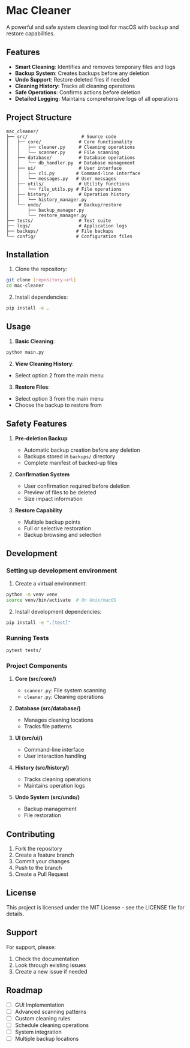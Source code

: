 # Mac Cleaner

A powerful and safe system cleaning tool for macOS with backup and restore capabilities.

## Features

- **Smart Cleaning**: Identifies and removes temporary files and logs
- **Backup System**: Creates backups before any deletion
- **Undo Support**: Restore deleted files if needed
- **Cleaning History**: Tracks all cleaning operations
- **Safe Operations**: Confirms actions before deletion
- **Detailed Logging**: Maintains comprehensive logs of all operations

## Project Structure

```
mac_cleaner/
├── src/                    # Source code
│   ├── core/              # Core functionality
│   │   ├── cleaner.py     # Cleaning operations
│   │   └── scanner.py     # File scanning
│   ├── database/          # Database operations
│   │   └── db_handler.py  # Database management
│   ├── ui/                # User interface
│   │   ├── cli.py        # Command-line interface
│   │   └── messages.py   # User messages
│   ├── utils/             # Utility functions
│   │   └── file_utils.py # File operations
│   ├── history/           # Operation history
│   │   └── history_manager.py
│   └── undo/              # Backup/restore
│       ├── backup_manager.py
│       └── restore_manager.py
├── tests/                 # Test suite
├── logs/                  # Application logs
├── backups/              # File backups
└── config/               # Configuration files
```

## Installation

1. Clone the repository:
```bash
git clone [repository-url]
cd mac-cleaner
```

2. Install dependencies:
```bash
pip install -e .
```

## Usage

1. **Basic Cleaning**:
```bash
python main.py
```

2. **View Cleaning History**:
- Select option 2 from the main menu

3. **Restore Files**:
- Select option 3 from the main menu
- Choose the backup to restore from

## Safety Features

1. **Pre-deletion Backup**
   - Automatic backup creation before any deletion
   - Backups stored in `backups/` directory
   - Complete manifest of backed-up files

2. **Confirmation System**
   - User confirmation required before deletion
   - Preview of files to be deleted
   - Size impact information

3. **Restore Capability**
   - Multiple backup points
   - Full or selective restoration
   - Backup browsing and selection

## Development

### Setting up development environment

1. Create a virtual environment:
```bash
python -m venv venv
source venv/bin/activate  # On Unix/macOS
```

2. Install development dependencies:
```bash
pip install -e ".[test]"
```

### Running Tests

```bash
pytest tests/
```

### Project Components

1. **Core (src/core/)**
   - `scanner.py`: File system scanning
   - `cleaner.py`: Cleaning operations

2. **Database (src/database/)**
   - Manages cleaning locations
   - Tracks file patterns

3. **UI (src/ui/)**
   - Command-line interface
   - User interaction handling

4. **History (src/history/)**
   - Tracks cleaning operations
   - Maintains operation logs

5. **Undo System (src/undo/)**
   - Backup management
   - File restoration

## Contributing

1. Fork the repository
2. Create a feature branch
3. Commit your changes
4. Push to the branch
5. Create a Pull Request

## License

This project is licensed under the MIT License - see the LICENSE file for details.

## Support

For support, please:
1. Check the documentation
2. Look through existing issues
3. Create a new issue if needed

## Roadmap

- [ ] GUI Implementation
- [ ] Advanced scanning patterns
- [ ] Custom cleaning rules
- [ ] Schedule cleaning operations
- [ ] System integration
- [ ] Multiple backup locations
